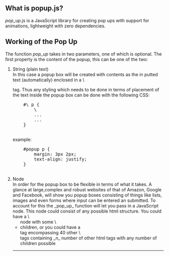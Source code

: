 ## What is popup.js?

_pop_up_.js is a JavaScript library for creating pop ups with support for animations, lightweight with zero dependencies. 


## Working of the Pop Up

The function _pop_up_ takes in two parameters, one of which
is optional. The first property is the content of the popup,
this can be one of the two:
<ol>
<li>
String (plain text)<br>
In this case a popup box will be created with contents as the
in putted text (automatically) enclosed in a \<p> tag. Thus any
styling which needs to be done in terms of placement of the text
inside the popup box can be done with the following CSS:
    <pre>
    #\<popID> p {
        \<styling goes here>
        ...
        ... 
    }
    </pre>
example:
    <pre>
    #popup p {
        margin: 3px 2px;
        text-align: justify;
    }
    </pre>
</li>
<li>Node<br>
In order for the popup box to be flexible in terms of what it takes.
A glance at large,complex and robust websites of that of Amazon, Google
and Facebook, will show you popup boxes consisting of things like lists,
images and even forms where input can be entered an submitted. To account
for this the _pop_up_ function will let you pass in a JavaScript node. This
node could consist of any possible html structure. You could have a \<ul> node
with some \<li> children, or you could have a <div> tag encompassing 40 other
\<div> tags containing _n_ number of other html tags with any number of children
possible
</li>
</ul>

***
